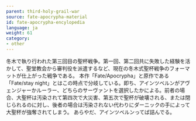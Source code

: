 ```yaml
---
parent: third-holy-grail-war
source: fate-apocrypha-material
id: fate-apocrypha-encylopedia
language: ja
weight: 61
category:
- other
---
```


冬木で執り行われた第三回目の聖杯戦争。第一回、第二回共に失敗した経験を活かして、聖堂教会から審判役を派遣するなど、現在の冬木式聖杯戦争のフォーマットが仕上がった戦争である。
本作「Fate/Apocrypha」と原作である「Fate/stay night」とはこの時点で分岐している。即ち、アインツベルンがアヴェンジャーかルーラー、どちらのサーヴァントを選択したかによる。前者の場合、大聖杯は汚染されて第四次で大災害、第五次で聖杯が破壊される、または閉じられるのに対し、後者の場合は汚染されない代わりにダーニックの手によって大聖杯が強奪されてしまう。
あらやだ、アインツベルンってば詰んでる。
